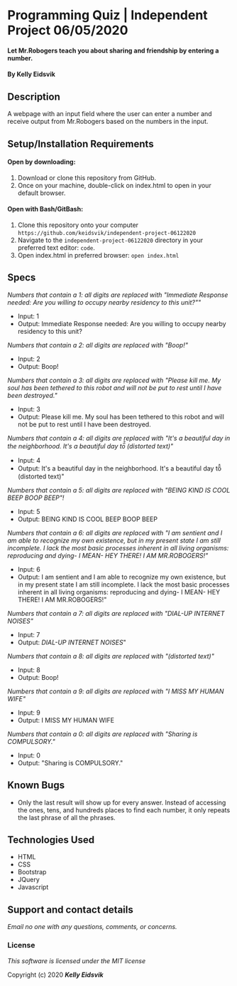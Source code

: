 # Programming Quiz | Independent Project 06/05/2020

#### Let Mr.Robogers teach you about sharing and friendship by entering a number.

#### By **Kelly Eidsvik**

## Description

A webpage with an input field where the user can enter a number and receive output from Mr.Robogers based on the numbers in the input.

## Setup/Installation Requirements

#### Open by downloading:
1. Download or clone this repository from GitHub.
2. Once on your machine, double-click on index.html to open in your default browser.

#### Open with Bash/GitBash:
1. Clone this repository onto your computer
`https://github.com/keidsvik/independent-project-06122020`
2. Navigate to the `independent-project-06122020` directory in your preferred text editor:
`code`.
3. Open index.html in preferred browser:
`open index.html`

## Specs

_Numbers that contain a 1: all digits are replaced with "Immediate Response needed: Are you willing to occupy nearby residency to this unit?""_
* Input: 1
* Output: Immediate Response needed: Are you willing to occupy nearby residency to this unit?

_Numbers that contain a 2: all digits are replaced with "Boop!"_
* Input: 2
* Output: Boop!

_Numbers that contain a 3: all digits are replaced with "Please kill me. My soul has been tethered to this robot and will not be put to rest until I have been destroyed."_
* Input: 3
* Output: Please kill me. My soul has been tethered to this robot and will not be put to rest until I have been destroyed.

_Numbers that contain a 4: all digits are replaced with "It's a beautiful day in the neighborhood. It's a beautiful day to̅͒ (distorted text)"_
* Input: 4
* Output:  It's a beautiful day in the neighborhood. It's a beautiful day to̅͒ (distorted text)"

_Numbers that contain a 5: all digits are replaced with "BEING KIND IS COOL BEEP BOOP BEEP"!_
* Input: 5
* Output: BEING KIND IS COOL BEEP BOOP BEEP

_Numbers that contain a 6: all digits are replaced with "I am sentient and I am able to recognize my own existence, but in my present state I am still incomplete. I lack the most basic processes inherent in all living organisms: reproducing and dying- I MEAN- HEY THERE! I AM MR.ROBOGERS!"_
* Input: 6
* Output: I am sentient and I am able to recognize my own existence, but in my present state I am still incomplete. I lack the most basic processes inherent in all living organisms: reproducing and dying- I MEAN- HEY THERE! I AM MR.ROBOGERS!"

_Numbers that contain a 7: all digits are replaced with "*DIAL-UP INTERNET NOISES*"_
* Input: 7
* Output: *DIAL-UP INTERNET NOISES*"

_Numbers that contain a 8: all digits are replaced with "(distorted text)"_
* Input: 8
* Output: Boop!

_Numbers that contain a 9: all digits are replaced with "I MISS MY HUMAN WIFE"_
* Input: 9
* Output: I MISS MY HUMAN WIFE

_Numbers that contain a 0: all digits are replaced with "Sharing is COMPULSORY."_
* Input: 0
* Output: "Sharing is COMPULSORY."

## Known Bugs
* Only the last result will show up for every answer. Instead of accessing the ones, tens, and hundreds places to find each number, it only repeats the last phrase of all the phrases.

## Technologies Used
* HTML
* CSS
* Bootstrap
* JQuery
* Javascript

## Support and contact details

_Email no one with any questions, comments, or concerns._

### License

*This software is licensed under the MIT license*

Copyright (c) 2020 **_Kelly Eidsvik_**